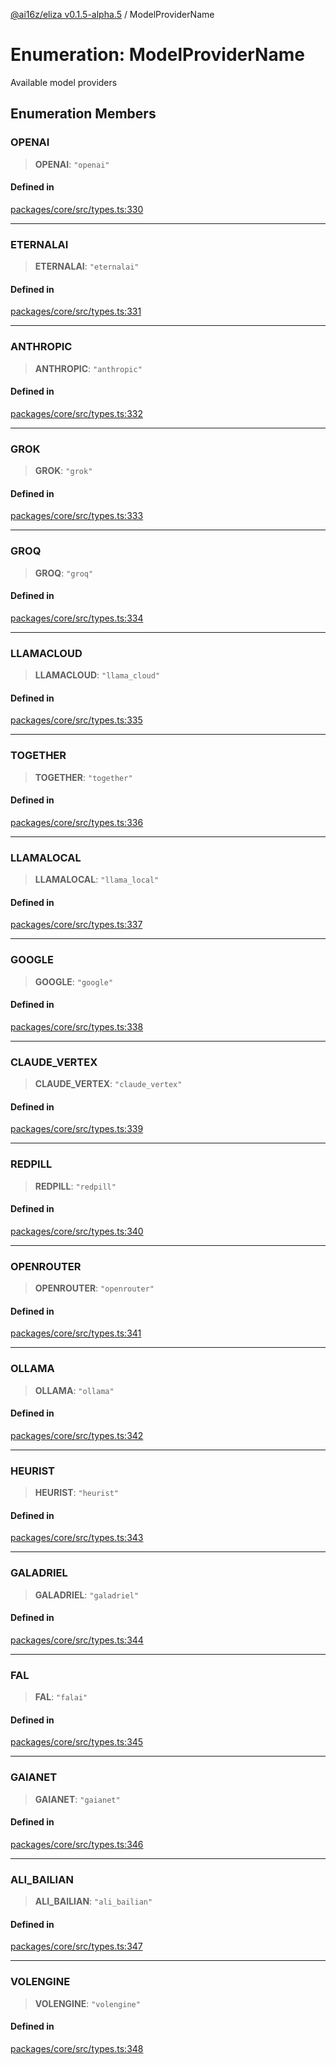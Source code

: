 [@ai16z/eliza v0.1.5-alpha.5](../index.md) / ModelProviderName

# Enumeration: ModelProviderName

Available model providers

## Enumeration Members

### OPENAI

> **OPENAI**: `"openai"`

#### Defined in

[packages/core/src/types.ts:330](https://github.com/roschler/eliza/blob/main/packages/core/src/types.ts#L330)

***

### ETERNALAI

> **ETERNALAI**: `"eternalai"`

#### Defined in

[packages/core/src/types.ts:331](https://github.com/roschler/eliza/blob/main/packages/core/src/types.ts#L331)

***

### ANTHROPIC

> **ANTHROPIC**: `"anthropic"`

#### Defined in

[packages/core/src/types.ts:332](https://github.com/roschler/eliza/blob/main/packages/core/src/types.ts#L332)

***

### GROK

> **GROK**: `"grok"`

#### Defined in

[packages/core/src/types.ts:333](https://github.com/roschler/eliza/blob/main/packages/core/src/types.ts#L333)

***

### GROQ

> **GROQ**: `"groq"`

#### Defined in

[packages/core/src/types.ts:334](https://github.com/roschler/eliza/blob/main/packages/core/src/types.ts#L334)

***

### LLAMACLOUD

> **LLAMACLOUD**: `"llama_cloud"`

#### Defined in

[packages/core/src/types.ts:335](https://github.com/roschler/eliza/blob/main/packages/core/src/types.ts#L335)

***

### TOGETHER

> **TOGETHER**: `"together"`

#### Defined in

[packages/core/src/types.ts:336](https://github.com/roschler/eliza/blob/main/packages/core/src/types.ts#L336)

***

### LLAMALOCAL

> **LLAMALOCAL**: `"llama_local"`

#### Defined in

[packages/core/src/types.ts:337](https://github.com/roschler/eliza/blob/main/packages/core/src/types.ts#L337)

***

### GOOGLE

> **GOOGLE**: `"google"`

#### Defined in

[packages/core/src/types.ts:338](https://github.com/roschler/eliza/blob/main/packages/core/src/types.ts#L338)

***

### CLAUDE\_VERTEX

> **CLAUDE\_VERTEX**: `"claude_vertex"`

#### Defined in

[packages/core/src/types.ts:339](https://github.com/roschler/eliza/blob/main/packages/core/src/types.ts#L339)

***

### REDPILL

> **REDPILL**: `"redpill"`

#### Defined in

[packages/core/src/types.ts:340](https://github.com/roschler/eliza/blob/main/packages/core/src/types.ts#L340)

***

### OPENROUTER

> **OPENROUTER**: `"openrouter"`

#### Defined in

[packages/core/src/types.ts:341](https://github.com/roschler/eliza/blob/main/packages/core/src/types.ts#L341)

***

### OLLAMA

> **OLLAMA**: `"ollama"`

#### Defined in

[packages/core/src/types.ts:342](https://github.com/roschler/eliza/blob/main/packages/core/src/types.ts#L342)

***

### HEURIST

> **HEURIST**: `"heurist"`

#### Defined in

[packages/core/src/types.ts:343](https://github.com/roschler/eliza/blob/main/packages/core/src/types.ts#L343)

***

### GALADRIEL

> **GALADRIEL**: `"galadriel"`

#### Defined in

[packages/core/src/types.ts:344](https://github.com/roschler/eliza/blob/main/packages/core/src/types.ts#L344)

***

### FAL

> **FAL**: `"falai"`

#### Defined in

[packages/core/src/types.ts:345](https://github.com/roschler/eliza/blob/main/packages/core/src/types.ts#L345)

***

### GAIANET

> **GAIANET**: `"gaianet"`

#### Defined in

[packages/core/src/types.ts:346](https://github.com/roschler/eliza/blob/main/packages/core/src/types.ts#L346)

***

### ALI\_BAILIAN

> **ALI\_BAILIAN**: `"ali_bailian"`

#### Defined in

[packages/core/src/types.ts:347](https://github.com/roschler/eliza/blob/main/packages/core/src/types.ts#L347)

***

### VOLENGINE

> **VOLENGINE**: `"volengine"`

#### Defined in

[packages/core/src/types.ts:348](https://github.com/roschler/eliza/blob/main/packages/core/src/types.ts#L348)
